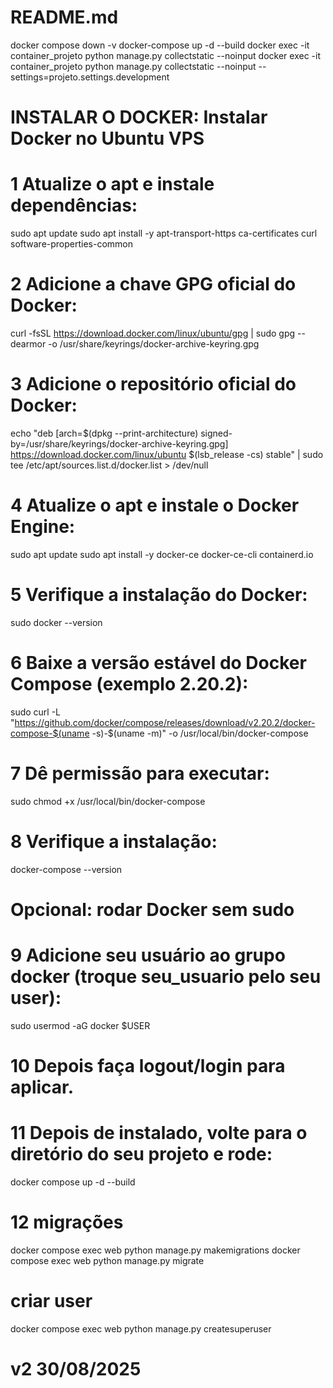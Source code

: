 # README.md



docker compose down -v
docker-compose up -d --build
docker exec -it container_projeto python manage.py collectstatic --noinput
docker exec -it container_projeto python manage.py collectstatic --noinput --settings=projeto.settings.development


# INSTALAR O DOCKER: Instalar Docker no Ubuntu VPS
# 1  Atualize o apt e instale dependências:
sudo apt update
sudo apt install -y apt-transport-https ca-certificates curl software-properties-common

# 2 Adicione a chave GPG oficial do Docker:
curl -fsSL https://download.docker.com/linux/ubuntu/gpg | sudo gpg --dearmor -o /usr/share/keyrings/docker-archive-keyring.gpg

# 3 Adicione o repositório oficial do Docker:
echo "deb [arch=$(dpkg --print-architecture) signed-by=/usr/share/keyrings/docker-archive-keyring.gpg] https://download.docker.com/linux/ubuntu $(lsb_release -cs) stable" | sudo tee /etc/apt/sources.list.d/docker.list > /dev/null

# 4 Atualize o apt e instale o Docker Engine:
sudo apt update
sudo apt install -y docker-ce docker-ce-cli containerd.io

# 5 Verifique a instalação do Docker:
sudo docker --version


# 6 Baixe a versão estável do Docker Compose (exemplo 2.20.2):
sudo curl -L "https://github.com/docker/compose/releases/download/v2.20.2/docker-compose-$(uname -s)-$(uname -m)" -o /usr/local/bin/docker-compose

# 7 Dê permissão para executar:
sudo chmod +x /usr/local/bin/docker-compose

# 8 Verifique a instalação:
docker-compose --version
# Opcional: rodar Docker sem sudo

# 9 Adicione seu usuário ao grupo docker (troque seu_usuario pelo seu user):
sudo usermod -aG docker $USER

# 10 Depois faça logout/login para aplicar.
# 11 Depois de instalado, volte para o diretório do seu projeto e rode:
docker compose up -d --build

# 12 migrações
docker compose exec web python manage.py makemigrations
docker compose exec web python manage.py migrate
# criar user

docker compose exec web python manage.py createsuperuser
# v2 30/08/2025
